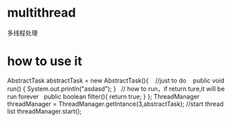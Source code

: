 # multithread
多线程处理
# how to use it
AbstractTask abstractTask = new AbstractTask(){
    //just to do
    public void run() {
        System.out.println("asdasd");
    }
    // how to run，if return ture,it will be run forever
    public boolean filter(){
        return true;
    }
};
ThreadManager threadManager = ThreadManager.getIntance(3,abstractTask);
//start thread list
threadManager.start();
